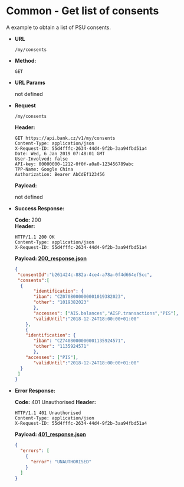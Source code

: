 # Common - Get list of consents 

A example to obtain a list of PSU consents.


* **URL**

  `/my/consents`

* **Method:**
  
  `GET`
  
*  **URL Params**

   not defined

* **Request**

  `/my/consents`

  **Header:**
  ```http
  GET https://api.bank.cz/v1/my/consents
  Content-Type: application/json
  X-Request-ID: 55d4fffc-2634-44d4-9f2b-3aa94fbd51a4
  Date: Wed, 6 Jan 2019 07:48:01 GMT
  User-Involved: false
  API-key: 00000000-1212-0f0f-a0a0-123456789abc
  TPP-Name: Google China
  Authorization: Bearer AbCdEf123456
  ```

  **Payload:**
  
  not defined

* **Success Response:**
  
  **Code:** 200 <br />
  **Header:**
  ```http
  HTTP/1.1 200 OK
  Content-Type: application/json
  X-Request-ID: 55d4fffc-2634-44d4-9f2b-3aa94fbd51a4
  ```

  **Payload: [200_response.json](200_response.json)**
  ```json
  {
   "consentId":"b261424c-882a-4ce4-a78a-0f4d664ef5cc",
   "consents":[
    {
	     "identification": {
         "iban": "CZ0708000000001019382023",
         "other": "1019382023"
         },
	     "accesses": ["AIS.balances","AISP.transactions","PIS"],
		 "validUntil":"2018-12-24T18:00:00+01:00"
	  },
	  {
      "identification": {
         "iban": "CZ7408000000001135924571",
         "other": "1135924571"
         },
      "accesses": ["PIS"],
		 "validUntil":"2018-12-24T18:00:00+01:00"	
    }
   ] 
  }
  ```
 
* **Error Response:**

  **Code:** 401 Unauthorised
  **Header:**
  ```http
  HTTP/1.1 401 Unauthorised
  Content-Type: application/json
  X-Request-ID: 55d4fffc-2634-44d4-9f2b-3aa94fbd51a4
  ```
  
  **Payload: [401_response.json](401_response.json)**
  ```json
  {
    "errors": [
      {
        "error": "UNAUTHORISED"
      }
    ]
  }
  ```
  